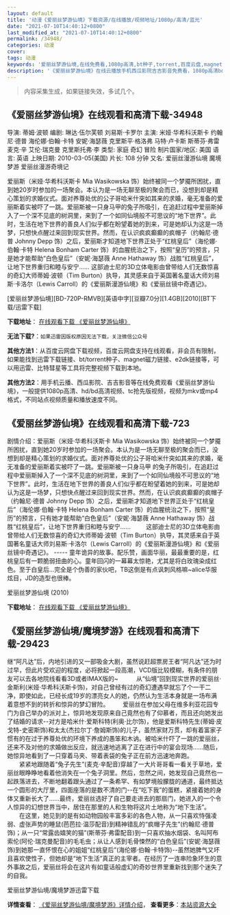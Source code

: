 ```yaml
---
layout: default
title: '动漫《爱丽丝梦游仙境》下载资源/在线播放/视频地址/1080p/高清/蓝光'
date: "2021-07-10T14:40:12+0800"
last_modified_at: "2021-07-10T14:40:12+0800"
permalink: /34948/
categories: 动漫
cover:
tags: 动漫
keywords: '爱丽丝梦游仙境,在线免费看,1080p高清,bt种子,torrent,百度云盘,magnet,磁力链,迅雷下载资源'
description: '《爱丽丝梦游仙境》在线云播放手机西瓜影院吉吉影音免费看，1080p高清bd/hd未删减完整版和tc抢先枪版，mkv/mp4格式，附带bt/torrent种子、magnet/磁力链、百度云盘、网盘资源迅雷下载链接'
---
```


>内容采集生成，如果链接失效，多试几个。


## 《爱丽丝梦游仙境》在线观看和高清下载-34948

导演: 蒂姆·波顿 编剧: 琳达·伍尔芙顿 刘易斯·卡罗尔 主演: 米娅·华希科沃斯卡 约翰尼·德普 海伦娜·伯翰·卡特 安妮·海瑟薇 克里斯平·格洛弗 马特·卢卡斯 斯蒂芬·弗雷 麦克·辛 艾伦·瑞克曼 克里斯托弗·李 类型: 家庭 奇幻 冒险 制片国家/地区: 美国 语言: 英语 上映日期: 2010-03-05(美国) 片长: 108 分钟 又名: 爱丽丝漫游仙境 魔境梦游 爱丽丝漫游奇境记

爱丽斯（米娅·华希科沃斯卡 Mia Wasikowska 饰）始终被同一个梦魇所困扰，直到她20岁时参加的一场聚会。本认为是一场无聊至极的聚会而已，没想到却是精心策划的求婚仪式。面对养尊处优的公子哥哈米什突如其来的求婚，毫无准备的爱丽斯着实被吓了一跳。爱丽斯被一只身马甲的兔子所吸引，在追赶过程中爱丽斯掉入了一个深不见底的树洞里，来到了一个如同仙境般不可思议的“地下世界”。此时，生活在地下世界的善良人们似乎都在盼望着她的到来，可是她却认为这是一场梦，只想快点醒过来回到现实世界。然而，在认识疯疯癫癫的疯帽子（约翰尼·德普 Johnny Depp 饰）之后，爱丽斯才知道地下世界正处于“红桃皇后”（海伦娜·伯翰·卡特 Helena Bonham Carter 饰）的血腥统治之下，按照“皇历”的预言，只是她才能帮助“白色皇后”（安妮·海瑟薇 Anne Hathaway 饰）战胜“红桃皇后”，让地下世界重归和睦与安宁…… 这部迪士尼的3D立体电影由曾带给人们无数惊喜的奇幻大师蒂姆·波顿（Tim Burton）执导，其灵感来自于英国著名童话大师刘易斯·卡洛尔（Lewis Carroll）的《爱丽斯漫游仙境》和《爱丽丝镜中奇遇记》。


[爱丽丝梦游仙境][BD-720P-RMVB][英语中字][豆瓣7.0分][1.4GB][2010][BT下载/迅雷下载]

**下载地址**： [在线观看下载 《爱丽丝梦游仙境》](https://www.btdx8.com/torrent/alice_in_wonderland_2010.html) 


**无法下载?**：`如果迅雷因版权原因无法下载，关注微信公众号 `

**其他方法1**：从百度云网盘下载视频，百度云网盘支持在线观看，非会员有限制，如果能找到迅雷下载链接、bt/torrent种子、magnet磁力链接、e2dk链接等，可以用迅雷、比特彗星等工具将完整视频下载到本地。

**其他方法2**：用手机云播、西瓜影院、吉吉影音等在线免费观看《爱丽丝梦游仙境》，一般提供1080p高清、hd/bd高清视频、tc抢先版视频，视频为mkv或mp4格式，不同站点视频质量和播放速度不同。


## 《爱丽丝梦游仙境》在线观看和高清下载-723

剧情介绍：爱丽斯（米娅·华希科沃斯卡 Mia Wasikowska 饰）始终被同一个梦魇所困扰，直到她20岁时参加的一场聚会。本认为是一场无聊至极的聚会而已，没想到却是精心策划的求婚仪式。面对养尊处优的公子哥哈米什突如其来的求婚，毫无准备的爱丽斯着实被吓了一跳。爱丽斯被一只身马甲 的兔子所吸引，在追赶过程中爱丽斯掉入了一个深不见底的树洞里，来到了一个如同仙境般不可思议的“地下世界”。此时，生活在地下世界的善良人们似乎都在盼望着她的到来，可是她却认为这是一场梦，只想快点醒过来回到现实世界。然而，在认识疯疯癫癫的疯帽子（约翰尼·德普 Johnny Depp 饰）之后，爱丽斯才知道地下世界正处于“红桃皇后”（海伦娜·伯翰·卡特 Helena Bonham Carter 饰）的血腥统治之下，按照“皇历”的预言，只有她才能帮助“白色皇后”（安妮·海瑟薇 Anne Hathaway 饰）战胜“红桃皇后”，让地下世界重归和睦与安宁……  　　这部迪士尼的3D立体电影由曾带给人们无数惊喜的奇幻大师蒂姆·波顿（Tim Burton）执导，其灵感来自于英国著名童话大师刘易斯·卡洛尔（Lewis Carroll）的《爱丽斯漫游仙境》和《爱丽丝镜中奇遇记》。 ----- 童年诡异的故事。配乐赞，画面华丽，最最重要的是，红桃皇后有一颗脆弱扭曲的心。童年回闪的一幕幕太惊艳，尤其是将白玫瑰染成红色。至于白皇后...完全是个伪善的家伙吧，TB这倒是有点讽刺风格嘛~alice华服炫目，JD的造型也很棒。


爱丽丝梦游仙境 (2010)

**下载地址**： [在线观看下载 《爱丽丝梦游仙境》](https://www.btbtdy.me/btdy/dy4171.html) 


## 《爱丽丝梦游仙境/魔境梦游》在线观看和高清下载-29423

继&ldquo;阿凡达&rdquo;后，内地引进的又一部吸金大剧，虽然说赶超票房王者&ldquo;阿凡达&rdquo;还为时过早，但此片受欢迎的程度，必将掀起一段高潮，VCD版比较模糊，有条件的朋友可以去各地院线看看3D或者IMAX版的~　　　从&ldquo;仙境”回到现实世界的爱丽丝·金斯利(米娅·华希科沃斯卡饰)，对自己曾经有过的奇幻遭遇早就忘了个一干二净，即使如此，已经长成19岁的漂亮女人的她，仍然认为生活本身就是一场布满着意想不到的转折和惊异的梦幻冒险。 　　爱丽丝在参加父母在维多利亚花园专门为自己举办的派对上，惊异地发现原来自己竟然也有了仰慕者，而且还向她发出了结婚的请求--对方是哈米什·爱斯科特(利奥·比尔饰)，他是爱斯科特先生(蒂姆·皮戈特-史密斯饰)和太太(杰拉尔丁·詹姆斯饰)的儿子，虽然家财万贯，却有着富家子惯有的在过于养尊处优的环境下养成的愚笨和木讷。被哈米什吓了一跳的爱丽丝，还来不及对他的求婚做出反应，就迅速地逃离了正在进行中的宴会现场&hellip;…随后，她惊异地看到了一只穿着马夹、带着表袋的兔子正在前方迅速地奔跑。<br />　　紧紧地跟随着“兔子先生”(麦克·辛配音)穿越了一大片哥哥看一看关于草地，爱丽丝眼睁睁地看着他消失在一个兔子洞里。然后，忽然之间，她发现自己竟然也一起跌落进去，不断地翻着跟头通过了一条希罕、有如梦境般朦胧的通道，最终抵达一个圆形的大厅里，四面座落的是数不清的门--在&ldquo;吃下我&rdquo;的蛋糕，紧接着她的身体又重新长大了……最终，爱丽丝选好了自己要走进去的那扇门，她进入的一个令人惊异的幻想世界当中，居住在那里的人和生物将这片土地称为“地下生活”。<br />　　在这里，她见到的是有如动物园般丰富多彩的各色人物，从一只喜欢恃强凌弱、虚张声势的睡鼠(芭芭拉&middot;温莎配音)到精神错乱的“疯帽子先生&rdquo;(约翰尼&middot;德普饰)；从一只&ldquo;常露齿嬉笑的猫&rdquo;(斯蒂芬&middot;弗雷配音)到一只喜欢抽水烟袋、名叫阿布索伦(阿伦·瑞克曼配音)的毛毛虫；从让人感到毛骨悚然的&ldquo;白色皇后”(安妮·海瑟薇饰)到她那一直怀恨在心的姐姐“红桃皇后”(海伦娜&middot;伯翰·卡特饰)--虽然她脾气又坏且喜欢使性子，但她却是&ldquo;地下生活”真正的主宰者。在经历了一连串险象环生的意外事故之后，爱丽丝将会在这片有如童话般虚幻的奇妙世界里重新找到那个迷失了的自我。


爱丽丝梦游仙境/魔境梦游迅雷下载

**详情查看**： [《爱丽丝梦游仙境/魔境梦游》详情介绍](/movie/29423/)， **查看更多**：[本站资源大全](/movie/t/all/)

